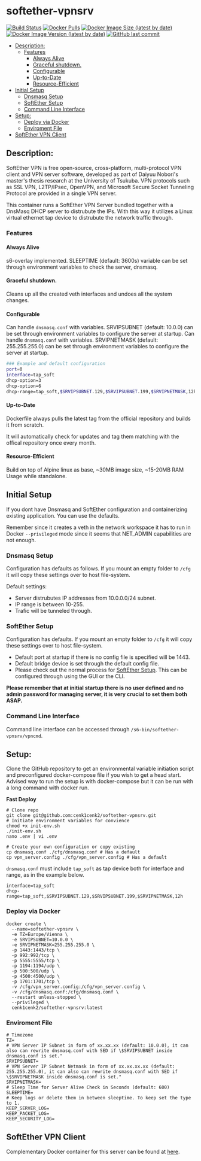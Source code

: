 # softether-vpnsrv

[![Build Status](https://drone.kilic.dev/api/badges/cenk1cenk2/softether-vpnsrv/status.svg)](https://drone.kilic.dev/cenk1cenk2/softether-vpnsrv) [![Docker Pulls](https://img.shields.io/docker/pulls/cenk1cenk2/softether-vpnsrv)](https://hub.docker.com/repository/docker/cenk1cenk2/softether-vpnsrv) [![Docker Image Size (latest by date)](https://img.shields.io/docker/image-size/cenk1cenk2/softether-vpnsrv)](https://hub.docker.com/repository/docker/cenk1cenk2/softether-vpnsrv) [![Docker Image Version (latest by date)](https://img.shields.io/docker/v/cenk1cenk2/softether-vpnsrv)](https://hub.docker.com/repository/docker/cenk1cenk2/softether-vpnsrv) [![GitHub last commit](https://img.shields.io/github/last-commit/cenk1cenk2/softether-vpnsrv)](https://github.com/cenk1cenk2/softether-vpnsrv)

<!-- toc -->

- [Description:](#description)
  - [Features](#features)
    - [Always Alive](#always-alive)
    - [Graceful shutdown.](#graceful-shutdown)
    - [Configurable](#configurable)
    - [Up-to-Date](#up-to-date)
    - [Resource-Efficient](#resource-efficient)
- [Initial Setup](#initial-setup)
  - [Dnsmasq Setup](#dnsmasq-setup)
  - [SoftEther Setup](#softether-setup)
  - [Command Line Interface](#command-line-interface)
- [Setup:](#setup)
  - [Deploy via Docker](#deploy-via-docker)
  - [Enviroment File](#enviroment-file)
- [SoftEther VPN Client](#softether-vpn-client)

<!-- tocstop -->

## Description:

SoftEther VPN is free open-source, cross-platform, multi-protocol VPN client and VPN server software, developed as part of Daiyuu Nobori's master's thesis research at the University of Tsukuba. VPN protocols such as SSL VPN, L2TP/IPsec, OpenVPN, and Microsoft Secure Socket Tunneling Protocol are provided in a single VPN server.

This container runs a SoftEther VPN Server bundled together with a DnsMasq DHCP server to distrubute the IPs. With this way it utilizes a Linux virtual ethernet tap device to distrubute the network traffic through.

### Features

#### Always Alive

s6-overlay implemented. SLEEPTIME (default: 3600s) variable can be set through environment variables to check the server, dnsmasq.

#### Graceful shutdown.

Cleans up all the created veth interfaces and undoes all the system changes.

#### Configurable

Can handle `dnsmasq.conf` with variables. SRVIPSUBNET (default: 10.0.0) can be set through environment variables to configure the server at startup.
Can handle `dnsmasq.conf` with variables. SRVIPNETMASK (default: 255.255.255.0) can be set through environment variables to configure the server at startup.

```bash
### Example and default configuration
port=0
interface=tap_soft
dhcp-option=3
dhcp-option=6
dhcp-range=tap_soft,$SRVIPSUBNET.129,$SRVIPSUBNET.199,$SRVIPNETMASK,12h
```

#### Up-to-Date

Dockerfile always pulls the latest tag from the official repository and builds it from scratch.

It will automatically check for updates and tag them matching with the offical repository once every month.

#### Resource-Efficient

Build on top of Alpine linux as base, ~30MB image size, ~15-20MB RAM Usage while standalone.

## Initial Setup

If you dont have Dnsmasq and SoftEther configuration and containerizing existing application. You can use the defaults.

Remember since it creates a veth in the network workspace it has to run in Docker `--privileged` mode since it seems that NET_ADMIN capabilities are not enough.

### Dnsmasq Setup

Configuration has defaults as follows. If you mount an empty folder to `/cfg` it will copy these settings over to host file-system.

Default settings:

- Server distrubutes IP addresses from 10.0.0.0/24 subnet.
- IP range is between 10-255.
- Trafic will be tunneled through.

### SoftEther Setup

Configuration has defaults. If you mount an empty folder to `/cfg` it will copy these settings over to host file-system.

- Default port at startup if there is no config file is specified will be 1443.
- Default bridge device is set through the default config file.
- Please check out the normal process for [SoftEther Setup](https://www.softether.org/4-docs/2-howto/9.L2TPIPsec_Setup_Guide_for_SoftEther_VPN_Server/1.Setup_L2TP%2F%2F%2F%2FIPsec_VPN_Server_on_SoftEther_VPN_Server). This can be configured through using the GUI or the CLI.

**Please remember that at initial startup there is no user defined and no admin password for managing server, it is very crucial to set them both ASAP.**

### Command Line Interface

Command line interface can be accessed through `/s6-bin/softether-vpnsrv/vpncmd`.

## Setup:

Clone the GitHub repository to get an environmental variable initiation script and preconfigured docker-compose file if you wish to get a head start. Advised way to run the setup is with docker-compose but it can be run with a long command with docker run.

**Fast Deploy**

```
# Clone repo
git clone git@github.com:cenk1cenk2/softether-vpnsrv.git
# Initiate environment variables for convience
chmod +x init-env.sh
./init-env.sh
nano .env | vi .env

# Create your own configuration or copy existing
cp dnsmasq.conf ./cfg/dnsmasq.conf # Has a default
cp vpn_server.config ./cfg/vpn_server.config # Has a default
```

`dnsmasq.conf` must include `tap_soft` as tap device both for interface and range, as in the example below.

```
interface=tap_soft
dhcp-range=tap_soft,$SRVIPSUBNET.129,$SRVIPSUBNET.199,$SRVIPNETMASK,12h
```

### Deploy via Docker

```
docker create \
  --name=softether-vpnsrv \
  -e TZ=Europe/Vienna \
  -e SRVIPSUBNET=10.0.0 \
  -e SRVIPNETMASK=255.255.255.0 \
  -p 1443:1443/tcp \
  -p 992:992/tcp \
  -p 5555:5555/tcp \
  -p 1194:1194/udp \
  -p 500:500/udp \
  -p 4500:4500/udp \
  -p 1701:1701/tcp \
  -v /cfg/vpn_server.config:/cfg/vpn_server.config \
  -v /cfg/dnsmasq.conf:/cfg/dnsmasq.conf \
  --restart unless-stopped \
  --privileged \
  cenk1cenk2/softether-vpnsrv:latest
```

### Enviroment File

```
# Timezone
TZ=
# VPN Server IP Subnet in form of xx.xx.xx (default: 10.0.0), it can also can rewrite dnsmasq.conf with SED if \$SRVIPSUBNET inside dnsmasq.conf is set."
SRVIPSUBNET=
# VPN Server IP Subnet Netmask in form of xx.xx.xx.xx (default: 255.255.255.0), it can also can rewrite dnsmasq.conf with SED if \$SRVIPNETMASK inside dnsmasq.conf is set."
SRVIPNETMASK=
# Sleep Time for Server Alive Check in Seconds (default: 600)
SLEEPTIME=
# Keep logs or delete them in between sleeptime. To keep set the type to 1.
KEEP_SERVER_LOG=
KEEP_PACKET_LOG=
KEEP_SECURITY_LOG=
```

## SoftEther VPN Client

Complementary Docker container for this server can be found at [here](https://github.com/cenk1cenk2/softether-vpncli).
